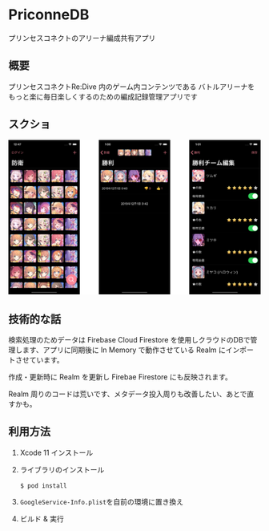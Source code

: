 # PriconneDB

プリンセスコネクトのアリーナ編成共有アプリ

## 概要

プリンセスコネクトRe:Dive 内のゲーム内コンテンツである
バトルアリーナをもっと楽に毎日楽しくするのための編成記録管理アプリです

## スクショ

![](images/app.png)

## 技術的な話

検索処理のためデータは Firebase Cloud Firestore を使用しクラウドのDBで管理します、アプリに同期後に In Memory で動作させている Realm にインポートさせています。

作成・更新時に Realm を更新し Firebae Firestore にも反映されます。

Realm 周りのコードは荒いです、メタデータ投入周りも改善したい、あとで直すかも。

## 利用方法

1. Xcode 11 インストール

2. ライブラリのインストール
   
   ```
   $ pod install
   ```

3. `GoogleService-Info.plist`を自前の環境に置き換え

4. ビルド & 実行


